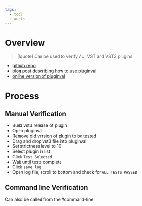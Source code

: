 ```yaml
---
tags:
  - tool
  - audio
---
```

# Overview

> [!quote] Can be used to verify AU, VST and VST3 plugins

- [github repo](https://github.com/Tracktion/pluginval)
- [blog post describing how to use pluginval](https://melatonin.dev/blog/pluginval-is-a-plugin-devs-best-friend/)
- [online version of pluginval](https://validatemyplugin.com/)

# Process

## Manual Verification

- Build vst3 release of plugin
- Open pluginval
- Remove old version of plugin to be tested
- Drag and drop vst3 file into pluginval
- Set strictness level to 10
- Select plugin in list
- Click `Test Selected`
- Wait until tests complete
- Click `save log`
- Open log file, scroll to bottom and check for `ALL TESTS PASSED`

## Command line Verification

Can also be called from the #command-line
